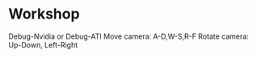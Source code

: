 Workshop
========

Debug-Nvidia or Debug-ATI 
Move camera: A-D,W-S,R-F
Rotate camera: Up-Down, Left-Right
